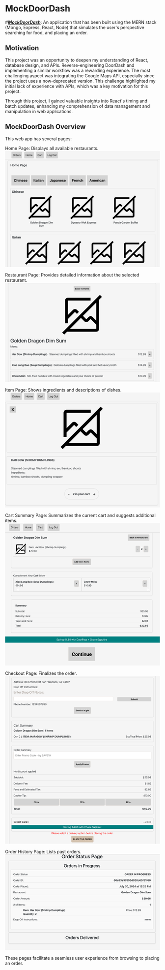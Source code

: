 # MockDoorDash
#<strong><em>[MockDoorDash](https://mock-door-dash-a506924dcc36.herokuapp.com/)</em></strong>: An application that has been built using the MERN stack (Mongo, Express, React, Node) that simulates the user's perspective searching for food, and placing an order.

## Motivation
This project was an opportunity to deepen my understanding of React, database design, and APIs. Reverse-engineering DoorDash and implementing a similar workflow was a rewarding experience. The most challenging aspect was integrating the Google Maps API, especially since the project uses a now-deprecated version. This challenge highlighted my initial lack of experience with APIs, which was a key motivation for this project.

Through this project, I gained valuable insights into React's timing and batch updates, enhancing my comprehension of data management and manipulation in web applications.

## MockDoorDash Overview
This web app has several pages:

Home Page: Displays all available restaurants.
![HomePage](public/screenshots/HomePage.png)

Restaurant Page: Provides detailed information about the selected restaurant.
![RestaurantPage](public/screenshots/RestaurantPage.png)

Item Page: Shows ingredients and descriptions of dishes.
![ItemPage](public/screenshots/ItemPage.png)

Cart Summary Page: Summarizes the current cart and suggests additional items.
![CartPage](public/screenshots/CartPage.png)

Checkout Page: Finalizes the order.
![CheckOutPage](public/screenshots/CheckOutPage.png)

Order History Page: Lists past orders.
![OrderHistoryPage](public/screenshots/OrderHistoryPage.png)

These pages facilitate a seamless user experience from browsing to placing an order.


